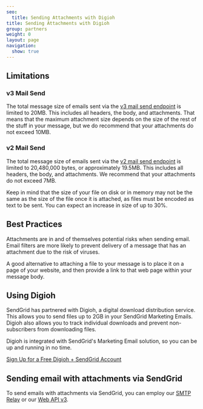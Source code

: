 ```yaml
---
seo:
  title: Sending Attachments with Digioh
title: Sending Attachments with Digioh
group: partners
weight: 0
layout: page
navigation:
  show: true
---
```


## 	Limitations

 ### 	v3 Mail Send

The total message size of emails sent via the [v3 mail send endpoint]({{root_url}}/API_Reference/Web_API_v3/Mail/index.html) is limited to 20MB. This includes all headers, the body, and attachments. That means
that the maximum attachment size depends on the size of the rest of the
stuff in your message, but we do recommend that your attachments do not exceed 10MB.

 ### 	v2 Mail Send

The total message size of emails sent via the [v2 mail send endpoint]({{root_url}}/API_Reference/Web_API/mail.html) is limited to 20,480,000 bytes, or approximately
19.5MB. This includes all headers, the body, and attachments. We recommend that your attachments do not exceed 7MB.

<call-out>

Keep in mind that the size of your file on disk or in memory may
not be the same as the size of the file once it is attached, as files must
be encoded as text to be sent. You can expect an increase in size of up
to 30%.

</call-out>

## 	Best Practices

Attachments are in and of themselves potential risks when sending email.
Email filters are more likely to prevent delivery of a message that has an attachment
due to the risk of viruses.

A good alternative to attaching a file to your message is to place it on a page of your website,
and then provide a link to that web page within your message body.

## 	Using Digioh

SendGrid has partnered with Digioh, a digital download distribution service. This allows you to send
files up to 2GB in your SendGrid Marketing Emails. Digioh also allows you to track individual
downloads and prevent non-subscribers from downloading files.

Digioh is integrated with SendGrid's Marketing Email solution, so you can be up and running in no time.

[Sign Up for a Free Digioh + SendGrid
Account](https://digioh.com/sendgrid)

## 	Sending email with attachments via SendGrid

To send emails with attachments via SendGrid, you can employ our [SMTP Relay]({{root_url}}/glossary/smtp-relay) or our [Web API v3]({{root_url}}/API_Reference/Web_API_v3/Mail/index.html).
